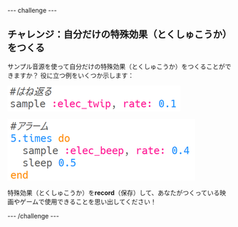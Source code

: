 --- challenge ---

## チャレンジ：自分だけの特殊効果（とくしゅこうか）をつくる
サンプル音源を使って自分だけの特殊効果（とくしゅこうか）をつくることができますか？ 役に立つ例をいくつか示します：

![スクリーンショット](images/effects-bounce.png)

![スクリーンショット](images/effects-alarm.png)

特殊効果（とくしゅこうか）を**record**（保存）して、あなたがつくっている映画やゲームで使用できることを思い出してください！


--- /challenge ---